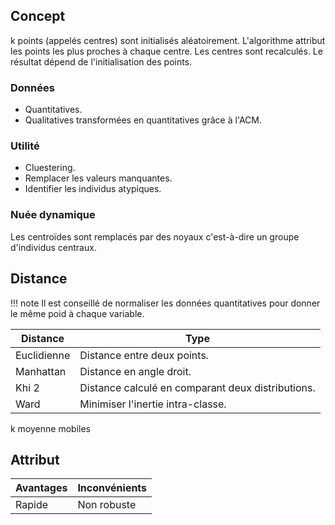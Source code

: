 ## Concept

k points (appelés centres) sont initialisés aléatoirement. L'algorithme attribut les points les plus proches à chaque centre. Les centres sont recalculés. Le résultat dépend de l'initialisation des points. 

### Données

* Quantitatives.
* Qualitatives transformées en quantitatives grâce à l'ACM.

### Utilité

* Cluestering.
* Remplacer les valeurs manquantes.
* Identifier les individus atypiques.

### Nuée dynamique

Les centroïdes sont remplacés par des noyaux c'est-à-dire un groupe d'individus centraux.

## Distance 

!!! note
	Il est conseillé de normaliser les données quantitatives pour donner le même poid à chaque variable.

Distance		| Type
----------------|---
Euclidienne		| Distance entre deux points.
Manhattan		| Distance en angle droit.
Khi 2			| Distance calculé en comparant deux distributions.
Ward			| Minimiser l'inertie intra-classe.


k moyenne mobiles

## Attribut

Avantages	| Inconvénients
------------|---
Rapide		| Non robuste
